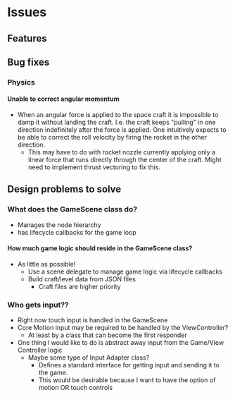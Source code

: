 # Issues

## Features

## Bug fixes

### Physics

#### Unable to correct angular momentum

- When an angular force is applied to the space craft it is impossible to damp it without landing the craft. I.e. the craft keeps "pulling" in one direction indefinitely after the force is applied. One intuitively expects to be able to correct the roll velocity by firing the rocket in the other direction.
    - This may have to do with rocket nozzle currently applying only a linear force that runs directly through the center of the craft. Might need to implement thrust vectoring to fix this.

## Design problems to solve

### What does the GameScene class do?

- Manages the node hierarchy
- has lifecycle callbacks for the game loop

#### How much game logic should reside in the GameScene class?

- As little as possible!
    - Use a scene delegate to manage game logic via lifecycle callbacks
    - Build craft/level data from JSON files
        - Craft files are higher priority

### Who gets input??

- Right now touch input is handled in the GameScene
- Core Motion input may be required to be handled by the ViewController?
    - At least by a class that can become the first responder
- One thing I would like to do is abstract away input from the Game/View Controller logic
    - Maybe some type of Input Adapter class?
        - Defines a standard interface for getting input and sending it to the game.
        - This would be desirable because I want to have the option of motion OR touch controls